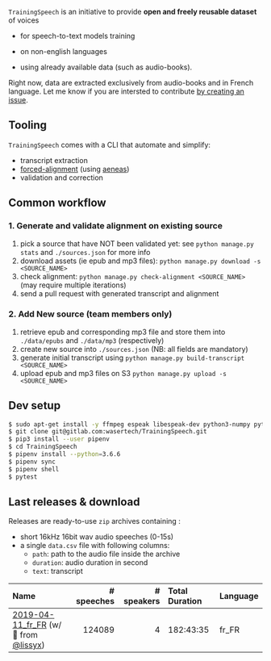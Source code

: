 `TrainingSpeech` is an initiative to provide **open and freely reusable dataset** of voices 

 - for speech-to-text models training

 - on non-english languages 

 - using already available data (such as audio-books).
 

Right now, data are extracted exclusively from audio-books and in French language. Let me know if you are intersted to contribute [by creating an issue](https://github.com/wasertech/TrainingSpeech/issues/new).



## Tooling

`TrainingSpeech`  comes with a CLI that automate and simplify:
 - transcript extraction
 - [forced-alignment](https://github.com/pettarin/forced-alignment-tools#definition-of-forced-alignment) (using [aeneas](https://github.com/readbeyond/aeneas))
 - validation and correction



## Common workflow

### 1. Generate and validate alignment on existing source

1. pick a source that have NOT been validated yet: see `python manage.py stats` and `./sources.json` for more info
2. download assets (ie epub and mp3 files): `python manage.py download -s <SOURCE_NAME>`
3. check alignment: `python manage.py check-alignment <SOURCE_NAME>` (may require multiple iterations)
4. send a pull request with generated transcript and alignment

### 2. Add New source (team members only)

1. retrieve epub and corresponding mp3 file and store them into `./data/epubs` and `./data/mp3` (respectively)
2. create new source into `./sources.json` (NB: all fields are mandatory)
3. generate initial transcript using `python manage.py build-transcript <SOURCE_NAME>`
4. upload epub and mp3 files on S3 `python manage.py upload -s <SOURCE_NAME>`


## Dev setup 

```sh
$ sudo apt-get install -y ffmpeg espeak libespeak-dev python3-numpy python-numpy libncurses-dev libncursesw5-dev sox libsqlite3-dev
$ git clone git@gitlab.com:wasertech/TrainingSpeech.git
$ pip3 install --user pipenv
$ cd TrainingSpeech
$ pipenv install --python=3.6.6
$ pipenv sync
$ pipenv shell
$ pytest
```


## Last releases & download
Releases are ready-to-use `zip` archives containing :
 - short 16kHz 16bit wav audio speeches (0-15s)
 - a single `data.csv` file with following columns:
   - `path`: path to the audio file inside the archive
   - `duration`: audio duration in second
   - `text`: transcript


| Name                                                                                                    |   # speeches |   # speakers | Total Duration | Language   |
|:--------------------------------------------------------------------------------------------------------|-------------:|-------------:|:---------------|:-----------|
| [2019-04-11_fr_FR](https://drive.infomaniak.com/app/share/327683/85ec2469-8a64-4a8a-8de0-43e262d32d38/16/download) (w/ 💖 from [@lissyx](https://github.com/lissyx)) |        124089 |            4 | 182:43:35       | fr_FR      |
